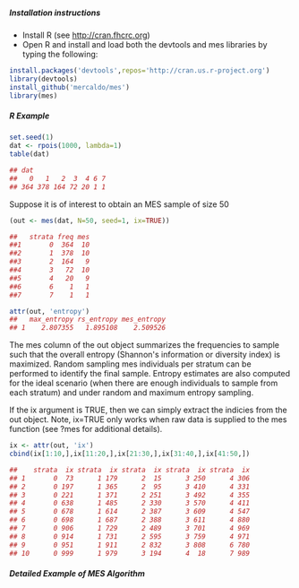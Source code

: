 ##### Installation instructions
* Install R (see http://cran.fhcrc.org)
* Open R and install and load both the devtools and mes libraries by typing the following:
```r
install.packages('devtools',repos='http://cran.us.r-project.org')
library(devtools)
install_github('mercaldo/mes')
library(mes)
```
##### R Example
```r
set.seed(1) 
dat <- rpois(1000, lambda=1)
table(dat)

## dat
##   0   1   2  3  4 6 7 
## 364 378 164 72 20 1 1
```
Suppose it is of interest to obtain an MES sample of size 50
```r
(out <- mes(dat, N=50, seed=1, ix=TRUE))

##   strata freq mes
##1       0  364  10
##2       1  378  10
##3       2  164   9
##4       3   72  10
##5       4   20   9
##6       6    1   1
##7       7    1   1

attr(out, 'entropy')
##   max_entropy rs_entropy mes_entropy
## 1    2.807355   1.895108    2.509526
```
The mes column of the out object summarizes the frequencies to sample such that the overall entropy (Shannon's information or diversity index) is maximized. Random sampling mes individuals per stratum can be performed to identify the final sample. Entropy estimates are also computed for the ideal scenario (when there are enough individuals to sample from each stratum) and under random and maximum entropy sampling.

If the ix argument is TRUE, then we can simply extract the indicies from the out object.  Note, ix=TRUE only works when raw data is supplied to the mes function (see ?mes for additional details). 
```r
ix <- attr(out, 'ix')
cbind(ix[1:10,],ix[11:20,],ix[21:30,],ix[31:40,],ix[41:50,])

##    strata  ix strata  ix strata  ix strata  ix strata  ix
## 1       0  73      1 179      2  15      3 250      4 306
## 2       0 197      1 365      2  95      3 410      4 331
## 3       0 221      1 371      2 251      3 492      4 355
## 4       0 638      1 485      2 330      3 570      4 411
## 5       0 678      1 614      2 387      3 609      4 547
## 6       0 698      1 687      2 388      3 611      4 880
## 7       0 906      1 729      2 489      3 701      4 969
## 8       0 914      1 731      2 595      3 759      4 971
## 9       0 951      1 911      2 832      3 808      6 780
## 10      0 999      1 979      3 194      4  18      7 989
```

##### Detailed Example of MES Algorithm

